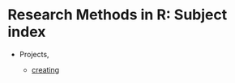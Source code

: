 # Research Methods in R: Subject index

- Projects,

  - [creating](https://www.andywills.info/rminr/intro-rstudio.html#create) 
